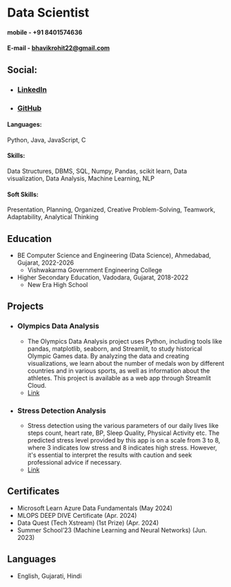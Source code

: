# Data Scientist

#### mobile - +91 8401574636
#### E-mail - bhavikrohit22@gmail.com

## Social:
- ### [LinkedIn](linkedin.com/in/bhavik-rohit/)
- ### [GitHub](github.com/Bhavik2209)

#### Languages: 
Python, Java, JavaScript, C

#### Skills:
Data Structures, DBMS, SQL, Numpy, Pandas, scikit learn, Data visualization, Data Analysis, Machine Learning, NLP

#### Soft Skills: 
Presentation, Planning, Organized, Creative Problem-Solving, Teamwork, Adaptability, Analytical Thinking

## Education
- BE Computer Science and Engineering (Data Science), Ahmedabad, Gujarat, 2022-2026
  - Vishwakarma Government Engineering College
- Higher Secondary Education, Vadodara, Gujarat, 2018-2022
  - New Era High School

## Projects
- ### Olympics Data Analysis
  - The Olympics Data Analysis project uses Python, including tools like pandas, matplotlib, seaborn, and Streamlit, to study historical Olympic Games data. By analyzing the data and 
    creating visualizations, we learn about the number of medals won by different countries and in various sports, as well as information about the athletes. This project is available as 
    a web app through Streamlit Cloud.
  - [Link](https://olympicsanalysis-cb3mpbvtqx9t6ceze4xnnm.streamlit.app/)
- ### Stress Detection Analysis
  - Stress detection using the various parameters of our daily lives like steps count, heart rate, BP, Sleep Quality, Physical Activity etc. The predicted stress level provided by this 
    app is on a scale from 3 to 8, where 3 indicates low stress and 8 indicates high stress. However, it's essential to interpret the results with caution and seek professional advice if 
    necessary.
  - [Link](https://stresspredict.streamlit.app/)

## Certificates
- Microsoft Learn Azure Data Fundamentals (May 2024)
- MLOPS DEEP DIVE Certificate (Apr. 2024)
- Data Quest (Tech Xstream) (1st Prize) (Apr. 2024)
- Summer School’23 (Machine Learning and Neural Networks) (Jun. 2023)

## Languages
- English, Gujarati, Hindi
